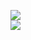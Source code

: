 [![](https://img.shields.io/badge/Made%20With-Github%20Spray-lightgrey.svg?style=for-the-badge&logo=github)](https://github.com/Annihil/github-spray#1884)  
[![](https://i.imgur.com/2DrTn0Z.gif)](https://github.com/Annihil/github-spray)